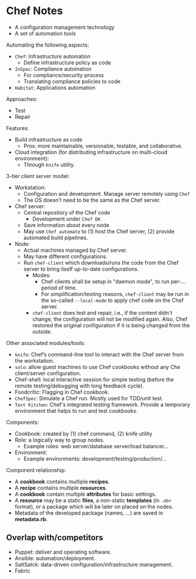 # Chef Notes

+ A configuration management technology
+ A set of automation tools

Automating the following aspects:

+ `Chef`: Infrastructure automation
    + Define infrastructure policy as code
+ `InSpec`: Compliance automation 
    + For compliance/security process
    + Translating compliance policies to code
+ `Habitat`: Applications automation 

Approaches:

+ Test
+ Repair

Features:

+ Build infrastructure as code
    + Pros: more maintainable, versionable, testable, and collaborative.
+ Cloud integration (for distributing infrastructure on multi-cloud environment): 
    + Through `knife` utility.

3-tier client server model:

+ Workstation: 
    + Configuration and development. Manage server remotely using `Chef`
    + The OS doesn't need to be the same as the Chef server.
+ Chef server:
    + Central repository of the Chef code
        + Development under `Chef DK`
    + Save information about every node 
    + May use `Chef automate` to (1) host the Chef server, (2) provide automated build pipelines.
+ Node:
    + Actual machines managed by Chef server.
    + May have different configurations.
    + Run `chef-client` which downloads/runs the code from the Chef server to bring itself up-to-date configurations.
        + Modes:
            + Chef clients shall be setup in "daemon mode", to run per-... period of time.
            + For simplification/testing reasons, `chef-client` may be run in the so-called `--local-mode` to apply chef code on the Chef server.
        + `chef-client` does test and repair, i.e., if the content didn't change, the configuration will not be modified again. Also, Chef restored the original configuration if it is being changed from the outside.

Other associated modules/tools:

+ `knife`: Chef’s command-line tool to interact with the Chef server from the workstation.
+ `solo`: allow guest machines to use Chef cookbooks without any Che client/server configuration.
+ Chef-shell: local interactive session for simple testing (before the remote testing/debugging with long feedback cycle).
+ Foodcritic: Flagging in Chef cookbook.
+ `ChefSpec`: Simulate a Chef run. Mostly used for TDD/unit test.
+ `Test Kitchen`: Chef's integrated testing framework. Provide a temporary environment that helps to run and test cookbooks.

Components:

+ Cookbook: created by (1) chef command, (2) knife utility
+ Role: a logically way to group nodes.
    + Example roles: web server/database server/load balancer...
+ Environment: 
    + Example environments: development/testing/production/...

Component relationship:

+ A **cookbook** contains multiple **recipes**.
+ A **recipe** contains multiple **resources**.
+ A **cookbook** contain multiple **attributes** for basic settings.
+ A **resource** may be a static **files**, a non-static **templates** (in `.ebr` format), or a package which will be later on placed on the nodes.
+ Metadata of the developed package (names, ...) are saved in **metadata.rb**.

## Overlap with/competitors

+ Puppet: deliver and operating software.
+ Ansible: automation/deployment.
+ SaltSatck: data-driven configuration/infrastructure management.
+ Fabric